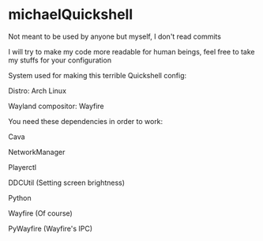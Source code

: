 # michaelQuickshell
Not meant to be used by anyone but myself, I don't read commits

I will try to make my code more readable for human beings, feel free to take my stuffs for your configuration

System used for making this terrible Quickshell config:

Distro: Arch Linux

Wayland compositor: Wayfire

You need these dependencies in order to work:

Cava

NetworkManager

Playerctl

DDCUtil (Setting screen brightness)

Python

Wayfire (Of course)

PyWayfire (Wayfire's IPC)
